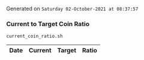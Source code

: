 Generated on `Saturday 02-October-2021 at 08:37:57`

### Current to Target Coin Ratio
`current_coin_ratio.sh`

Date|Current|Target|Ratio
---|---|---|---
